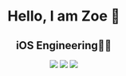 <div align="center">

# Hello, I am Zoe 👋 #

## iOS Engineering👩‍💻 ##
<img src="https://img.shields.io/badge/Swift-F05138?style=flat-square&logo=Swift&logoColor=white"/>
<img src="https://img.shields.io/badge/github-000000?style=flat-square&logo=github&logoColor=white"/>
<img src="https://img.shields.io/badge/Xcode-147EFB?style=flat-square&logo=xcode&logoColor=white"/>
<br>

</div>

